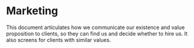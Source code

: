 # Marketing

This document articulates how we communicate our existence and value proposition to clients, so they can find us and decide whether to hire us. It also screens for clients with similar values.
